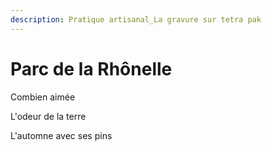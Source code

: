 ```yaml
---
description: Pratique artisanal_La gravure sur tetra pak
---
```


# Parc de la Rhônelle

Combien aimée

L'odeur de la terre

L'automne avec ses pins
